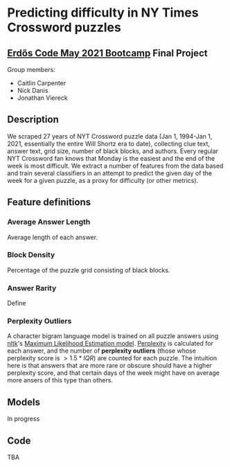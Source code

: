 # Predicting difficulty in NY Times Crossword puzzles

## [Erdős Code May 2021 Bootcamp](https://www.erdosinstitute.org/code) Final Project
Group members:
- Caitlin Carpenter
- Nick Danis
- Jonathan Viereck

## Description
We scraped 27 years of NYT Crossword puzzle data (Jan 1, 1994-Jan 1, 2021, essentially the entire Will Shortz era to date), collecting clue text, answer text, grid size, number of black blocks, and authors. Every regular NYT Crossword fan knows that Monday is the easiest and the end of the week is most difficult. We extract a number of features from the data based and train several classifiers in an attempt to predict the given day of the week for a given puzzle, as a proxy for difficulty (or other metrics). 

## Feature definitions

### Average Answer Length
Average length of each answer.

### Block Density
Percentage of the puzzle grid consisting of black blocks.

### Answer Rarity
Define

### Perplexity Outliers
A character bigram language model is trained on all puzzle answers using [nltk](http://www.nltk.org/)'s [Maximum Likelihood Estimation model](https://www.nltk.org/api/nltk.lm.html). [Perplexity](https://en.wikipedia.org/wiki/Perplexity) is calculated for each answer, and the number of **perplexity outliers** (those whose perplexity score is $> 1.5*IQR$) are counted for each puzzle. The intuition here is that answers that are more rare or obscure should have a higher perplexity score, and that certain days of the week might have on average more ansers of this type than others. 

## Models

In progress

## Code

TBA


